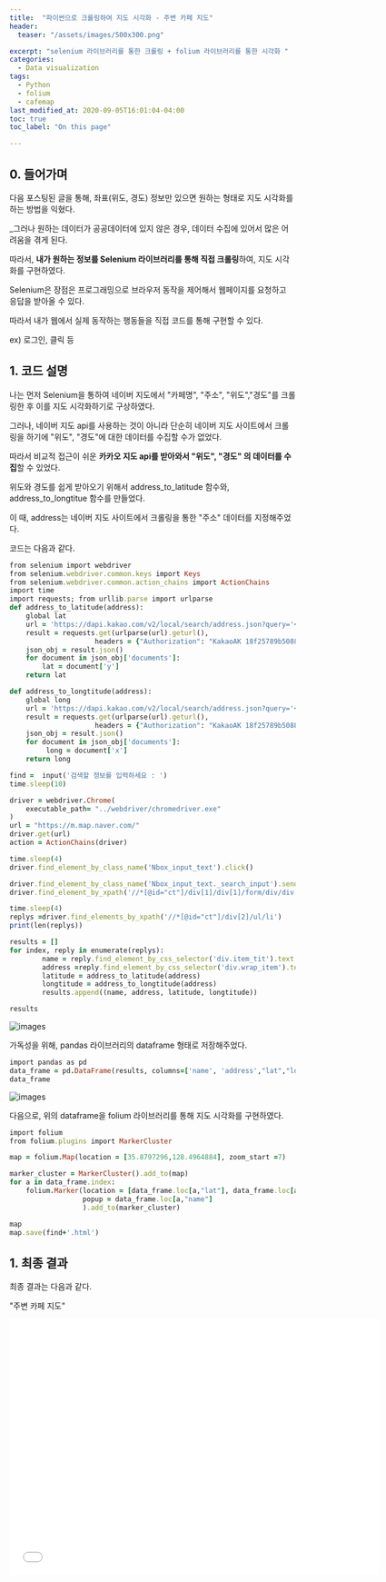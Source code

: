 ```yaml
---
title:  "파이썬으로 크롤링하여 지도 시각화 - 주변 카페 지도"
header:
  teaser: "/assets/images/500x300.png"

excerpt: "selenium 라이브러리를 통한 크롤링 + folium 라이브러리를 통한 시각화 "
categories:
  - Data visualization
tags:
  - Python
  - folium
  - cafemap
last_modified_at: 2020-09-05T16:01:04-04:00
toc: true
toc_label: "On this page"

---
```

## 0\. 들어가며

다음 포스팅된 글을 통해, 좌표(위도, 경도) 정보만 있으면 원하는 형태로 지도 시각화를 하는 방법을 익혔다.

_그러나 원하는 데이터가 공공데이터에 있지 않은 경우, 데이터 수집에 있어서 많은 어려움을 겪게 된다.  

따라서, **내가 원하는 정보를 Selenium 라이브러리를 통해 직접 크롤링**하여, 지도 시각화를 구현하였다.

Selenium은 장점은 프로그래밍으로 브라우저 동작을 제어해서 웹페이지를 요청하고 응답을 받아올 수 있다. 

따라서 내가 웹에서 실제 동작하는 행동들을 직접 코드를 통해 구현할 수 있다.

ex) 로그인, 클릭 등

## 1\. 코드 설명

나는 먼저 Selenium을 통하여 네이버 지도에서 "카페명", "주소", "위도","경도"를 크롤링한 후 이를 지도 시각화하기로 구상하였다.

그러나, 네이버 지도 api를 사용하는 것이 아니라 단순히 네이버 지도 사이트에서 크롤링을 하기에 "위도", "경도"에 대한 데이터를 수집할 수가 없었다.

따라서 비교적 접근이 쉬운 **카카오 지도 api를 받아와서 "위도", "경도" 의 데이터를 수집**할 수 있었다. 

위도와 경도를 쉽게 받아오기 위해서 address\_to\_latitude 함수와, address\_to\_longtitue 함수를 만들었다.

이 때, address는 네이버 지도 사이트에서 크롤링을 통한 "주소" 데이터를 지정해주었다.

코드는 다음과 같다.

```ruby
from selenium import webdriver
from selenium.webdriver.common.keys import Keys
from selenium.webdriver.common.action_chains import ActionChains
import time
import requests; from urllib.parse import urlparse
def address_to_latitude(address):
    global lat
    url = 'https://dapi.kakao.com/v2/local/search/address.json?query='+address
    result = requests.get(urlparse(url).geturl(),
                     headers = {"Authorization": "KakaoAK 18f25789b508875a6bdc09c1e425b293"})
    json_obj = result.json()
    for document in json_obj['documents']:
        lat = document['y']
    return lat

def address_to_longtitude(address):
    global long
    url = 'https://dapi.kakao.com/v2/local/search/address.json?query='+address
    result = requests.get(urlparse(url).geturl(),
                     headers = {"Authorization": "KakaoAK 18f25789b508875a6bdc09c1e425b293"})
    json_obj = result.json()
    for document in json_obj['documents']:
         long = document['x']
    return long

find =  input('검색할 정보를 입력하세요 : ')
time.sleep(10)

driver = webdriver.Chrome(
    executable_path= "../webdriver/chromedriver.exe"
)
url = "https://m.map.naver.com/"
driver.get(url)
action = ActionChains(driver)

time.sleep(4)
driver.find_element_by_class_name('Nbox_input_text').click()

driver.find_element_by_class_name('Nbox_input_text._search_input').send_keys(find)
driver.find_element_by_xpath('//*[@id="ct"]/div[1]/div[1]/form/div/div[2]/div/span[2]/button[2]').click()

time.sleep(4)
replys =driver.find_elements_by_xpath('//*[@id="ct"]/div[2]/ul/li')
print(len(replys))

results = []
for index, reply in enumerate(replys):
        name = reply.find_element_by_css_selector('div.item_tit').text
        address =reply.find_element_by_css_selector('div.wrap_item').text.split('\n')[2]
        latitude = address_to_latitude(address)
        longtitude = address_to_longtitude(address)
        results.append((name, address, latitude, longtitude))

results
```

![images](https://img1.daumcdn.net/thumb/R1280x0/?scode=mtistory2&fname=https%3A%2F%2Fblog.kakaocdn.net%2Fdn%2Fd5Xlzk%2FbtqHZj49KlH%2FHwPTPsEbRoP9HCtYs59jK1%2Fimg.png)

가독성을 위해, pandas 라이브러리의 dataframe 형태로 저장해주었다.

```ruby
import pandas as pd
data_frame = pd.DataFrame(results, columns=['name', 'address',"lat","long"])
data_frame
```

![images](https://img1.daumcdn.net/thumb/R1280x0/?scode=mtistory2&fname=https%3A%2F%2Fblog.kakaocdn.net%2Fdn%2FLuoSG%2FbtqHZk37wrW%2F4zsQT0LiU7OUaHtXvTmDH0%2Fimg.png)

다음으로, 위의 dataframe을 folium 라이브러리를 통해 지도 시각화를 구현하였다.

```ruby
import folium
from folium.plugins import MarkerCluster

map = folium.Map(location = [35.8797296,128.4964884], zoom_start =7)

marker_cluster = MarkerCluster().add_to(map)
for a in data_frame.index:
    folium.Marker(location = [data_frame.loc[a,"lat"], data_frame.loc[a,"long"]],
                  popup = data_frame.loc[a,"name"]
                  ).add_to(marker_cluster)

map
map.save(find+'.html')
```

## 1\. 최종 결과

최종 결과는 다음과 같다.

"주변 카페 지도"

<p><iframe src="/map/cafe_folium.html" width="650" height="450" frameborder="0" allowfullscreen="" aria-hidden="false"></iframe></p>
<p>&nbsp;</p>
